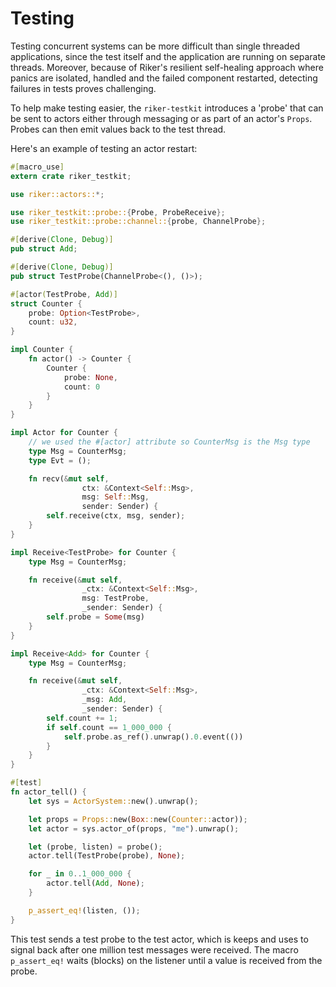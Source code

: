 # Testing

Testing concurrent systems can be more difficult than single threaded applications, since the test itself and the application are running on separate threads. Moreover, because of Riker's resilient self-healing approach where panics are isolated, handled and the failed component restarted, detecting failures in tests proves challenging.

To help make testing easier, the `riker-testkit` introduces a 'probe' that can be sent to actors either through messaging or as part of an actor's `Props`. Probes can then emit values back to the test thread.

Here's an example of testing an actor restart:

```rust
#[macro_use]
extern crate riker_testkit;

use riker::actors::*;

use riker_testkit::probe::{Probe, ProbeReceive};
use riker_testkit::probe::channel::{probe, ChannelProbe};

#[derive(Clone, Debug)]
pub struct Add;

#[derive(Clone, Debug)]
pub struct TestProbe(ChannelProbe<(), ()>);

#[actor(TestProbe, Add)]
struct Counter {
    probe: Option<TestProbe>,
    count: u32,
}

impl Counter {
    fn actor() -> Counter {
        Counter {
            probe: None,
            count: 0
        }
    }
}

impl Actor for Counter {
    // we used the #[actor] attribute so CounterMsg is the Msg type
    type Msg = CounterMsg;
    type Evt = ();

    fn recv(&mut self,
                ctx: &Context<Self::Msg>,
                msg: Self::Msg,
                sender: Sender) {
        self.receive(ctx, msg, sender);
    }
}

impl Receive<TestProbe> for Counter {
    type Msg = CounterMsg;

    fn receive(&mut self,
                _ctx: &Context<Self::Msg>,
                msg: TestProbe,
                _sender: Sender) {
        self.probe = Some(msg)
    }
}

impl Receive<Add> for Counter {
    type Msg = CounterMsg;

    fn receive(&mut self,
                _ctx: &Context<Self::Msg>,
                _msg: Add,
                _sender: Sender) {
        self.count += 1;
        if self.count == 1_000_000 {
            self.probe.as_ref().unwrap().0.event(())
        }
    }
}

#[test]
fn actor_tell() {
    let sys = ActorSystem::new().unwrap();

    let props = Props::new(Box::new(Counter::actor));
    let actor = sys.actor_of(props, "me").unwrap();

    let (probe, listen) = probe();
    actor.tell(TestProbe(probe), None);

    for _ in 0..1_000_000 {
        actor.tell(Add, None);
    }

    p_assert_eq!(listen, ());
}
```

This test sends a test probe to the test actor, which is keeps and uses to signal back after one million test messages were received. The macro `p_assert_eq!` waits (blocks) on the listener until a value is received from the probe.
